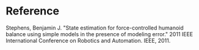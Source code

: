 # Reference

Stephens, Benjamin J. "State estimation for force-controlled humanoid balance using simple models in the presence of modeling error." 2011 IEEE International Conference on Robotics and Automation. IEEE, 2011.

